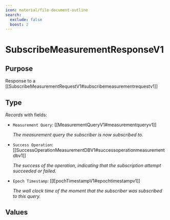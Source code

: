 ```yaml
---
icon: material/file-document-outline
search:
  exclude: false
  boost: 2
---
```


# SubscribeMeasurementResponseV1

## Purpose

<!-- --8<-- [start:purpose] -->
Response to a [[SubscribeMeasurementRequestV1#subscribemeasurementrequestv1]]
<!-- --8<-- [end:purpose] -->

## Type

<!-- --8<-- [start:type] -->
<div class="type" markdown>

*Records* with fields:

- `Measurement Query`: [[MeasurementQueryV1#measurementqueryv1]]

  *The measurement query the subscriber is now subscribed to.*

- `Success Operation`: [[SuccessOperationMeasurementDBV1#successoperationmeasurementdbv1]]

  *The success of the operation, indicating that the subscription attempt succeeded or failed.*

- `Epoch Timestamp`: [[EpochTimestampV1#epochtimestampv1]]

  *The wall clock time of the moment that the subscriber was subscribed to this query.*

</div>
<!-- --8<-- [end:type] -->

## Values

